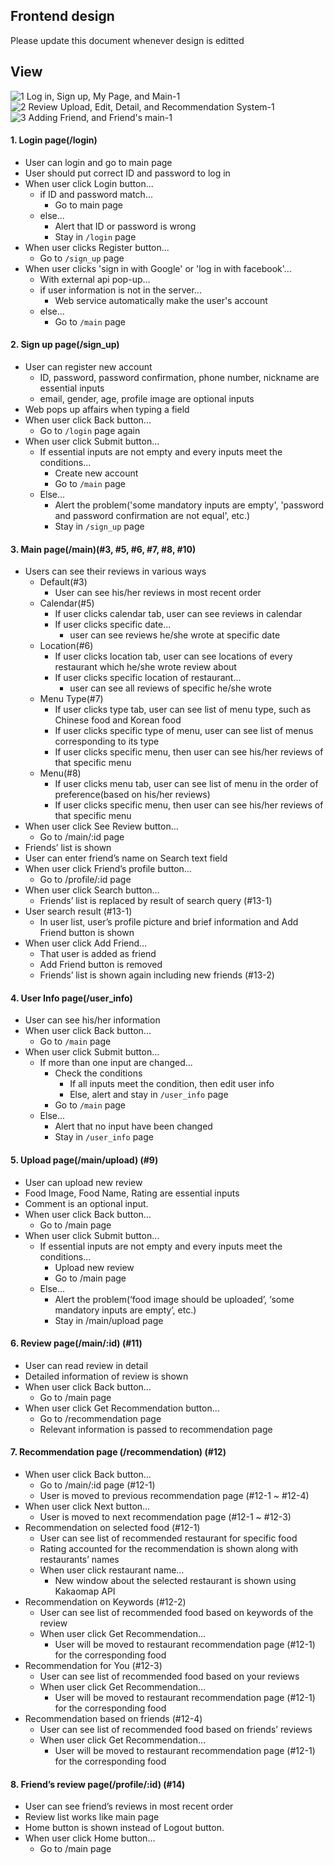 ## Frontend design
Please update this document whenever design is editted


## View
![1  Log in, Sign up, My Page, and Main-1](https://user-images.githubusercontent.com/43871098/67055504-51fc2680-f183-11e9-8054-ab9ae1476875.png)
![2  Review Upload, Edit, Detail, and Recommendation System-1](https://user-images.githubusercontent.com/43871098/67055518-604a4280-f183-11e9-869a-418687630f33.png)
![3  Adding Friend, and Friend's main-1](https://user-images.githubusercontent.com/43871098/67055626-d6e74000-f183-11e9-8975-509ef646dff7.png) 
#### 1. Login page(/login)
* User can login and go to main page
* User should put correct ID and password to log in
* When user click Login button...
  * if ID and password match...
    * Go to main page
  * else...
    * Alert that ID or password is wrong
    * Stay in `/login` page
* When user clicks Register button...
  * Go to `/sign_up` page
* When user clicks 'sign in with Google' or 'log in with facebook'...
  * With external api pop-up...
  * if user information is not in the server...
    * Web service automatically make the user's account
  * else...
    * Go to `/main` page
#### 2. Sign up page(/sign_up)
* User can register new account
  * ID, password, password confirmation, phone number, nickname are essential inputs
  * email, gender, age, profile image are optional inputs
* Web pops up affairs when typing a field
* When user click Back button...
  * Go to `/login` page again
* When user click Submit button...
  * If essential inputs are not empty and every inputs meet the conditions...
    * Create new account
    * Go to `/main` page
  * Else...
    * Alert the problem('some mandatory inputs are empty', 'password and password confirmation are not equal', etc.)
    * Stay in `/sign_up` page
#### 3. Main page(/main)(#3, #5, #6, #7, #8, #10)
* Users can see their reviews in various ways
  * Default(#3)
    * User can see his/her reviews in most recent order
  * Calendar(#5)
    * If user clicks calendar tab, user can see reviews in calendar
    * If user clicks specific date...
      * user can see reviews he/she wrote at specific date
  * Location(#6)
    * If user clicks location tab, user can see locations of every restaurant which he/she wrote review about
    * If user clicks specific location of restaurant...
      * user can see all reviews of specific he/she wrote
  * Menu Type(#7)
    * If user clicks type tab, user can see list of menu type, such as Chinese food and Korean food
    * If user clicks specific type of menu, user can see list of menus corresponding to its type
    * If user clicks specific menu, then user can see his/her reviews of that specific menu
  * Menu(#8)
    * If user clicks menu tab, user can see list of menu in the order of preference(based on his/her reviews)
    * If user clicks specific menu, then user can see his/her reviews of that specific menu
* When user click See Review button…
  * Go to /main/:id page
* Friends’ list is shown
* User can enter friend’s name on Search text field
* When user click Friend’s profile button…
  * Go to /profile/:id page
* When user click Search button…
  * Friends’ list is replaced by result of search query (#13-1)
* User search result (#13-1) 
  * In user list, user’s profile picture and brief information and Add Friend button is shown
* When user click Add Friend…
  * That user is added as friend
  * Add Friend button is removed
  * Friends’ list is shown again including new friends (#13-2)
#### 4. User Info page(/user_info)
* User can see his/her information
* When user click Back button...
  * Go to `/main` page
* When user click Submit button...
  * If more than one input are changed...
    * Check the conditions
      * If all inputs meet the condition, then edit user info
      * Else, alert and stay in `/user_info` page
    * Go to `/main` page
  * Else...
    * Alert that no input have been changed
    * Stay in `/user_info` page
#### 5. Upload page(/main/upload) (#9)
* User can upload new review
* Food Image, Food Name, Rating are essential inputs
* Comment is an optional input.
* When user click Back button…
  * Go to /main page
* When user click Submit button…
  * If essential inputs are not empty and every inputs meet the conditions…
    * Upload new review
    * Go to /main page
  * Else…
    * Alert the problem(‘food image should be uploaded’, ‘some mandatory inputs are empty’, etc.)
    * Stay in /main/upload page

#### 6. Review page(/main/:id) (#11)
* User can read review in detail
* Detailed information of review is shown
* When user click Back button…
  * Go to /main page 
* When user click Get Recommendation button…
  * Go to /recommendation page
  * Relevant information is passed to recommendation page

#### 7. Recommendation page (/recommendation) (#12)
* When user click Back button…
  * Go to /main/:id page (#12-1)
  * User is moved to previous recommendation page (#12-1 ~ #12-4)
* When user click Next button…
  * User is moved to next recommendation page (#12-1 ~ #12-3)
* Recommendation on selected food (#12-1)
  * User can see list of recommended restaurant for specific food
  * Rating accounted for the recommendation is shown along with restaurants’ names
  * When user click restaurant name…
     * New window about the selected restaurant is shown using Kakaomap API
* Recommendation on Keywords (#12-2)
  * User can see list of recommended food based on keywords of the review
  * When user click Get Recommendation…
     * User will be moved to restaurant recommendation page (#12-1) for the corresponding food
* Recommendation for You (#12-3)
  * User can see list of recommended food based on your reviews
  * When user click Get Recommendation…
     * User will be moved to restaurant recommendation page (#12-1) for the corresponding food
* Recommendation based on friends (#12-4)
  * User can see list of recommended food based on friends’ reviews
  * When user click Get Recommendation…
     * User will be moved to restaurant recommendation page (#12-1) for the corresponding food

#### 8. Friend’s review page(/profile/:id) (#14) 
* User can see friend’s reviews in most recent order
* Review list works like main page
* Home button is shown instead of Logout button.
* When user click Home button…
  * Go to /main page
